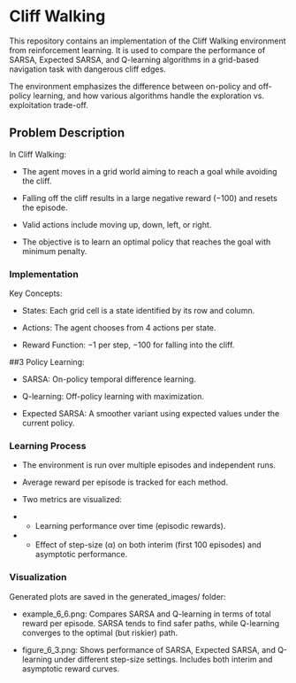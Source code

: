 # Cliff Walking
This repository contains an implementation of the Cliff Walking environment from reinforcement learning. It is used to compare the performance of SARSA, Expected SARSA, and Q-learning algorithms in a grid-based navigation task with dangerous cliff edges.

The environment emphasizes the difference between on-policy and off-policy learning, and how various algorithms handle the exploration vs. exploitation trade-off.

## Problem Description
In Cliff Walking:

- The agent moves in a grid world aiming to reach a goal while avoiding the cliff.

- Falling off the cliff results in a large negative reward (−100) and resets the episode.

- Valid actions include moving up, down, left, or right.

- The objective is to learn an optimal policy that reaches the goal with minimum penalty.

### Implementation
Key Concepts:
- States: Each grid cell is a state identified by its row and column.

- Actions: The agent chooses from 4 actions per state.

- Reward Function: −1 per step, −100 for falling into the cliff.

##3 Policy Learning:

- SARSA: On-policy temporal difference learning.

- Q-learning: Off-policy learning with maximization.

- Expected SARSA: A smoother variant using expected values under the current policy.

### Learning Process
- The environment is run over multiple episodes and independent runs.

- Average reward per episode is tracked for each method.

- Two metrics are visualized:

- - Learning performance over time (episodic rewards).

- - Effect of step-size (α) on both interim (first 100 episodes) and asymptotic performance.

### Visualization
Generated plots are saved in the generated_images/ folder:

- example_6_6.png:
Compares SARSA and Q-learning in terms of total reward per episode.
SARSA tends to find safer paths, while Q-learning converges to the optimal (but riskier) path.

- figure_6_3.png:
Shows performance of SARSA, Expected SARSA, and Q-learning under different step-size settings.
Includes both interim and asymptotic reward curves.
